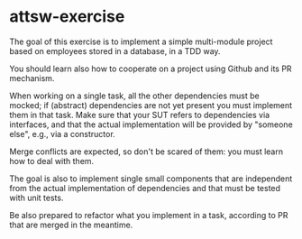 # attsw-exercise

The goal of this exercise is to implement a simple multi-module project based on employees stored in a database, in a TDD way.

You should learn also how to cooperate on a project using Github and its PR mechanism.

When working on a single task, all the other dependencies must be mocked; if (abstract) dependencies are not yet present you must implement them in that task. Make sure that your SUT refers to dependencies via interfaces, and that the actual implementation will be provided by "someone else", e.g., via a constructor.

Merge conflicts are expected, so don't be scared of them: you must learn how to deal with them.

The goal is also to implement single small components that are independent from the actual implementation of dependencies and that must be tested with unit tests.

Be also prepared to refactor what you implement in a task, according to PR that are merged in the meantime.

